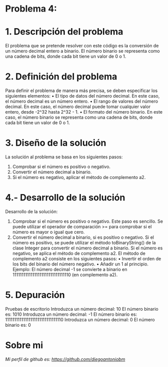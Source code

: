 # **Problema 4:**

# **1. Descripción del problema**
El problema que se pretende resolver con este código es la conversión de un número decimal entero a binario. El número binario se representa como una cadena de bits, donde cada bit tiene un valor de 0 o 1.

# **2. Definición del problema**
Para definir el problema de manera más precisa, se deben especificar los siguientes elementos:
•	El tipo de datos del número decimal. En este caso, el número decimal es un número entero.
•	El rango de valores del número decimal. En este caso, el número decimal puede tomar cualquier valor entero, desde -2^32 hasta 2^32 - 1.
•	El formato del número binario. En este caso, el número binario se representa como una cadena de bits, donde cada bit tiene un valor de 0 o 1.



# **3. Diseño de la solución**
La solución al problema se basa en los siguientes pasos:
1.	Comprobar si el número es positivo o negativo.
2.	Convertir el número decimal a binario.
3.	Si el número es negativo, aplicar el método de complemento a2.


# **4.- Desarrollo de la solución**
Desarrollo de la solución:
1. Comprobar si el número es positivo o negativo.
Este paso es sencillo. Se puede utilizar el operador de comparación >= para comprobar si el número es mayor o igual que cero.
2. Convertir el número decimal a binario, si es positivo o negativo.
Si el número es positivo, se puede utilizar el método toBinaryString() de la clase Integer para convertir el número decimal a binario.
Si el número es negativo, se aplica el método de complemento a2.
El método de complemento a2 consiste en los siguientes pasos:
•	Invertir el orden de los bits del binario del número negativo.
•	Añadir un 1 al principio.
Ejemplo:
El número decimal -1 se convierte a binario en 11111111111111111111111111111110 (en complemento a2).

 



# **5. Depuración**

Pruebas de escritorio
Introduzca un número decimal: 10
El número binario es: 1010
Introduzca un número decimal: -1
El número binario es: 11111111111111111111111111111110
Introduzca un número decimal: 0
El número binario es: 0
# **Sobre mi**
 *Mi perfil de github es: https://github.com/diegoantoniobm*
